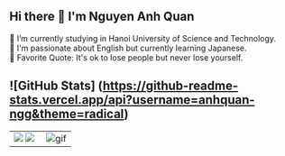 ## Hi there 👋 I'm Nguyen Anh Quan

🔭 I’m currently studying in Hanoi University of Science and Technology.  
🌱 I'm passionate about English but currently learning Japanese.  
🥅 Favorite Quote: It's ok to lose people but never lose yourself.

## ![GitHub Stats] (https://github-readme-stats.vercel.app/api?username=anhquan-ngg&theme=radical)

<table>
<tr>
  <td width="48%">
    <img src="https://github-readme-stats.vercel.app/api? username=anhquan-ngg&show_icons=true&hide=contribs,issues&hide_border=true" />
    <img src="https://github-readme-stats.vercel.app/api/top-langs/?username=anhquan-ngg&layout=compact&show_icons=true&hide_border=true" />
  </td>
  <td width="52%"><img alt="gif" align="right" src=".github/assets/coding.gif"/></td>
</tr>
<table>

